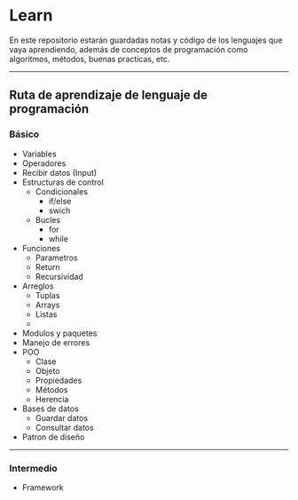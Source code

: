 # Learn

En este repositorio estarán guardadas notas y código de los lenguajes que vaya aprendiendo, además de conceptos de programación como algoritmos, métodos, buenas practicas, etc.

---------
## Ruta de aprendizaje de lenguaje de programación
### Básico
* Variables
* Operadores
* Recibir datos (Input)
* Estructuras de control
  * Condicionales
    * if/else
    * swich
  * Bucles
    * for
    * while
* Funciones
  * Parametros
  * Return
  * Recursividad
* Arreglos
  * Tuplas 
  * Arrays
  * Listas
  * 
* Modulos y paquetes
* Manejo de errores
* POO
  * Clase
  * Objeto
  * Propiedades
  * Métodos
  * Herencia
* Bases de datos
  * Guardar datos
  * Consultar datos
* Patron de diseño
---
### Intermedio
* Framework
